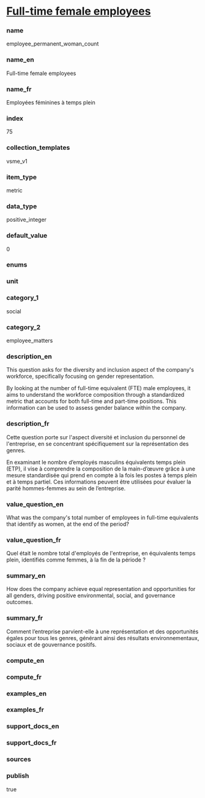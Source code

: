 
# [Full-time female employees](#employee_permanent_woman_count)

### name

employee_permanent_woman_count

### name_en

Full-time female employees

### name_fr

Employées féminines à temps plein

### index

75

### collection_templates

vsme_v1

### item_type

metric

### data_type

positive_integer

### default_value

0

### enums



### unit



### category_1

social

### category_2

employee_matters

### description_en

This question asks for the diversity and inclusion aspect of the company's workforce, specifically
focusing on gender representation. 

By looking at the number of full-time equivalent (FTE) male employees, it aims to understand the
workforce composition through a standardized metric that accounts for both full-time and part-time
positions. This information can be used to assess gender balance within the company.

### description_fr

Cette question porte sur l'aspect diversité et inclusion du personnel de l'entreprise, en se
concentrant spécifiquement sur la représentation des genres.

En examinant le nombre d’employés masculins équivalents temps plein (ETP), il vise à comprendre
la composition de la main-d’œuvre grâce à une mesure standardisée qui prend en compte à la fois
les postes à temps plein et à temps partiel. Ces informations peuvent être utilisées pour évaluer
la parité hommes-femmes au sein de l’entreprise.

### value_question_en

What was the company's total number of employees in full-time equivalents that identify as women,
at the end of the period?

### value_question_fr

Quel était le nombre total d'employés de l'entreprise, en équivalents temps plein, identifiés comme
femmes, à la fin de la période ?

### summary_en

How does the company achieve equal representation and opportunities for all genders, driving
positive environmental, social, and governance outcomes.

### summary_fr

Comment l’entreprise parvient-elle à une représentation et des opportunités égales pour tous les
genres, générant ainsi des résultats environnementaux, sociaux et de gouvernance positifs.

### compute_en



### compute_fr



### examples_en



### examples_fr



### support_docs_en



### support_docs_fr



### sources



### publish

true
